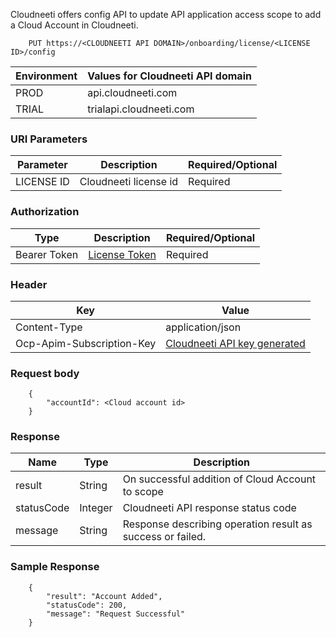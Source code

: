 Cloudneeti offers config API to update API application access scope to add a Cloud Account in Cloudneeti.


        PUT https://<CLOUDNEETI API DOMAIN>/onboarding/license/<LICENSE ID>/config

| Environment	| Values for Cloudneeti API domain      |
|---------------|--------------------------------------|
| PROD 	        |   api.cloudneeti.com                 |
| TRIAL 	| trialapi.cloudneeti.com              |


### URI Parameters

| Parameter           |           Description                                |           Required/Optional  |
|-----------|----------------------------------------------------------------|----------------------------|
| LICENSE ID   |          Cloudneeti license id                    | Required|


### Authorization
| Type           |           Description                                |           Required/Optional  |
|-----------|----------------------------------------------------------------|----------------------------|
| Bearer Token  |          [License Token](../../userGuide/tokenAPI/##license-token)                   | Required|

### Header

| Key	        | Value                                |
|---------------|--------------------------------------|
| Content-Type 	                |   application/json                 |
| Ocp-Apim-Subscription-Key 	| [Cloudneeti API key generated](../../administratorGuide/configureCloudneetiAPIAccess/)             |


### Request body
        {
            "accountId": <Cloud account id>
        }


### Response

| Name           |           Type       |          Description  |
|----------------|----------------------|-----------------------|
| result	 |           String     | On successful addition of Cloud Account to scope       |
| statusCode |     Integer      | Cloudneeti API response status code      |
| message	 |           String     | Response describing operation result as success or failed.      |

### Sample Response
    
        {
            "result": "Account Added",
            "statusCode": 200,
            "message": "Request Successful"
        }

